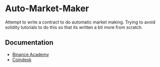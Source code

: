 # Auto-Market-Maker

Attempt to write a contract to do automatic market making.
Trying to avoid solidity tutorials to do this so that its written a bti more from scratch.

## Documentation 
- [Binance Academy](https://academy.binance.com/en/articles/what-is-an-automated-market-maker-amm)
- [Coindesk](https://www.coindesk.com/learn/2021/08/20/what-is-an-automated-market-maker/)
